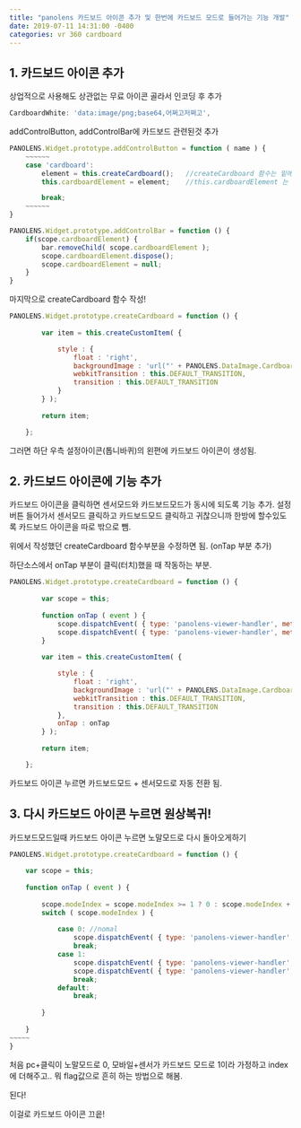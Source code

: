 ```yaml
---
title: "panolens 카드보드 아이콘 추가 및 한번에 카드보드 모드로 들어가는 기능 개발"
date: 2019-07-11 14:31:00 -0400
categories: vr 360 cardboard
---
```


## 1. 카드보드 아이콘 추가
상업적으로 사용해도 상관없는 무료 아이콘 골라서 인코딩 후 추가

```javascript
CardboardWhite: 'data:image/png;base64,어쩌고저쩌고',
```

addControlButton, addControlBar에 카드보드 관련된것 추가

```javascript
PANOLENS.Widget.prototype.addControlButton = function ( name ) {
    ~~~~~~
    case 'cardboard':
        element = this.createCardboard();   //createCardboard 함수는 밑에있음!
        this.cardboardElement = element;    //this.cardboardElement 는 생성자부분에 미리 선언

        break;
    ~~~~~~
}

PANOLENS.Widget.prototype.addControlBar = function () {
    if(scope.cardboardElement) {
        bar.removeChild( scope.cardboardElement );
        scope.cardboardElement.dispose();
        scope.cardboardElement = null;
    }
}
```

마지막으로 createCardboard 함수 작성!

```javascript
PANOLENS.Widget.prototype.createCardboard = function () {
		
		var item = this.createCustomItem( { 

			style : { 
				float : 'right',
				backgroundImage : 'url("' + PANOLENS.DataImage.CardboardWhite + '")',
				webkitTransition : this.DEFAULT_TRANSITION,
				transition : this.DEFAULT_TRANSITION
			}
		} );
		
		return item;

	};
```

그러면 하단 우측 설정아이콘(톱니바퀴)의 왼편에 카드보드 아이콘이 생성됨.

## 2. 카드보드 아이콘에 기능 추가
카드보드 아이콘을 클릭하면 센서모드와 카드보드모드가 동시에 되도록 기능 추가.
설정버튼 들어가서 센서모드 클릭하고 카드보드모드 클릭하고 귀찮으니까 한방에 할수있도록 카드보드 아이콘을 따로 밖으로 뺌.

위에서 작성했던 createCardboard 함수부분을 수정하면 됨. (onTap 부분 추가)

하단소스에서 onTap 부분이 클릭(터치)했을 때 작동하는 부분.

```javascript
PANOLENS.Widget.prototype.createCardboard = function () {
		
		var scope = this;
		
		function onTap ( event ) {
			scope.dispatchEvent( { type: 'panolens-viewer-handler', method: 'enableEffect', data: PANOLENS.Modes.CARDBOARD } );	
			scope.dispatchEvent( { type: 'panolens-viewer-handler', method: 'enableControl', data: PANOLENS.Controls.DEVICEORIENTATION } );	
		}
		
		var item = this.createCustomItem( { 

			style : { 
				float : 'right',
				backgroundImage : 'url("' + PANOLENS.DataImage.CardboardWhite + '")',
				webkitTransition : this.DEFAULT_TRANSITION,
				transition : this.DEFAULT_TRANSITION
			},
			onTap : onTap
		} );
		
		return item;

	};
```


카드보드 아이콘 누르면 카드보드모드 + 센서모드로 자동 전환 됨.

## 3. 다시 카드보드 아이콘 누르면 원상복귀!

카드보드모드일때 카드보드 아이콘 누르면 노말모드로 다시 돌아오게하기

```javascript
PANOLENS.Widget.prototype.createCardboard = function () {
		
	var scope = this;
		
	function onTap ( event ) {
			
		scope.modeIndex = scope.modeIndex >= 1 ? 0 : scope.modeIndex + 1;
		switch ( scope.modeIndex ) {
		      
		    case 0: //nomal
		    	scope.dispatchEvent( { type: 'panolens-viewer-handler', method: 'enableEffect', data: PANOLENS.Modes.NORMAL } );			scope.dispatchEvent( { type: 'panolens-viewer-handler', method: 'enableControl', data: PANOLENS.Controls.ORBIT } );	 
		    	break;
		    case 1: 
		    	scope.dispatchEvent( { type: 'panolens-viewer-handler', method: 'enableEffect', data: PANOLENS.Modes.CARDBOARD } );	
				scope.dispatchEvent( { type: 'panolens-viewer-handler', method: 'enableControl', data: PANOLENS.Controls.DEVICEORIENTATION } );	 
		    	break;
		    default: 
		    	break;
	      
		}
			
	}
~~~~~
}
```

처음 pc+클릭이 노말모드로 0, 모바일+센서가 카드보드 모드로 1이라 가정하고 index에 더해주고..
뭐 flag값으로 흔히 하는 방법으로 해봄.

된다!

이걸로 카드보드 아이콘 끄읕!
